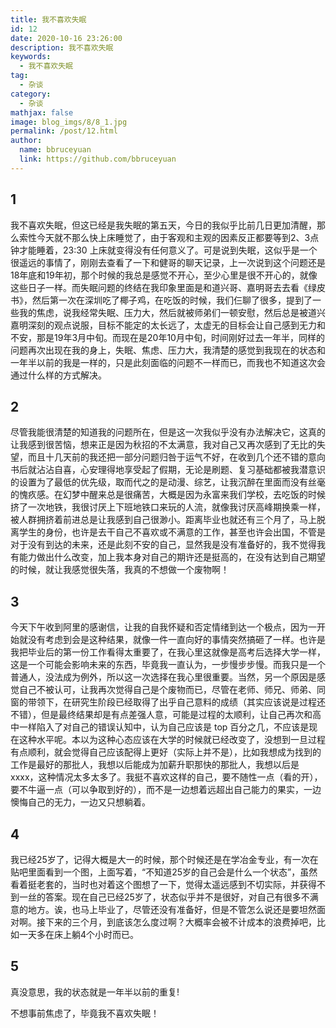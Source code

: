 ```yaml
---
title: 我不喜欢失眠
id: 12
date: 2020-10-16 23:26:00
description: 我不喜欢失眠
keywords: 
  - 我不喜欢失眠
tag: 
  - 杂谈
category: 
  - 杂谈
mathjax: false
image: blog_imgs/8/8_1.jpg
permalink: /post/12.html
author: 
  name: bbruceyuan
  link: https://github.com/bbruceyuan
---
```


## 1
我不喜欢失眠，但这已经是我失眠的第五天，今日的我似乎比前几日更加清醒，那么索性今天就不那么快上床睡觉了，由于客观和主观的因素反正都要等到2、3点钟才能睡着，23:30 上床就变得没有任何意义了。可是说到失眠，这似乎是一个很遥远的事情了，刚刚去查看了一下和健哥的聊天记录，上一次说到这个问题还是18年底和19年初，那个时候的我总是感觉不开心，至少心里是很不开心的，就像这些日子一样。而失眠问题的终结在我印象里面是和道兴哥、嘉明哥去去看《绿皮书》，然后第一次在深圳吃了椰子鸡，在吃饭的时候，我们仨聊了很多，提到了一些我的焦虑，说我经常失眠、压力大，然后就被师弟们一顿安慰，然后总是被道兴嘉明深刻的观点说服，目标不能定的太长远了，太虚无的目标会让自己感到无力和不安，那是19年3月中旬。而现在是20年10月中旬，时间刚好过去一年半，同样的问题再次出现在我的身上，失眠、焦虑、压力大，我清楚的感觉到我现在的状态和一年半以前的我是一样的，只是此刻面临的问题不一样而已，而我也不知道这次会通过什么样的方式解决。

## 2
尽管我能很清楚的知道我的问题所在，但是这一次我似乎没有办法解决它，这真的让我感到很苦恼，想来正是因为秋招的不太满意，我对自己又再次感到了无比的失望，而且十几天前的我还把一部分问题归咎于运气不好，在收到几个还不错的意向书后就沾沾自喜，心安理得地享受起了假期，无论是刷题、复习基础都被我潜意识的设置为了最低的优先级，取而代之的是动漫、综艺，让我沉醉在里面而没有丝毫的愧疚感。在幻梦中醒来总是很痛苦，大概是因为永富来我们学校，去吃饭的时候挤了一次地铁，我很讨厌上下班地铁口来玩的人流，就像我讨厌高峰期换乘一样，被人群拥挤着前进总是让我感到自己很渺小。距离毕业也就还有三个月了，马上脱离学生的身份，也许是去干自己不喜欢或不满意的工作，甚至也许会出国，不管是对于没有到达的未来，还是此刻不安的自己，显然我是没有准备好的，我不觉得我有能力做出什么改变，加上我本身对自己的期许还是挺高的，在没有达到自己期望的时候，就让我感觉很失落，我真的不想做一个废物啊！


## 3

今天下午收到阿里的感谢信，让我的自我怀疑和否定情绪到达一个极点，因为一开始就没有考虑到会是这种结果，就像一件一直向好的事情突然搞砸了一样。也许是我把毕业后的第一份工作看得太重要了，在我心里这就像是高考后选择大学一样，这是一个可能会影响未来的东西，毕竟我一直认为，一步慢步步慢。而我只是一个普通人，没法成为例外，所以这一次选择在我心里很重要。当然，另一个原因是感觉自己不被认可，让我再次觉得自己是个废物而已，尽管在老师、师兄、师弟、同窗的带领下，在研究生阶段已经取得了出乎自己意料的成绩（其实应该说是过程还不错），但是最终结果却是有点差强人意，可能是过程的太顺利，让自己再次和高中一样陷入了对自己的错误认知中，认为自己应该是 top 百分之几，不应该是现在这种水平呢。本以为这种心态应该在大学的时候就已经改变了，没想到一旦过程有点顺利，就会觉得自己应该配得上更好（实际上并不是），比如我想成为找到的工作是最好的那批人，我想以后能成为加薪升职那快的那批人，我想以后是xxxx，这种情况太多太多了。我挺不喜欢这样的自己，要不随性一点（看的开），要不牛逼一点（可以争取到好的），而不是一边想着远超出自己能力的果实，一边懊悔自己的无力，一边又只想躺着。

## 4

我已经25岁了，记得大概是大一的时候，那个时候还是在学冶金专业，有一次在贴吧里面看到一个图，上面写着，“不知道25岁的自己会是什么一个状态”，虽然看着挺老套的，当时也对着这个图想了一下，觉得太遥远感到不切实际，并获得不到一丝的答案。现在自己已经25岁了，状态似乎并不是很好，对自己有很多不满意的地方。诶，也马上毕业了，尽管还没有准备好，但是不管怎么说还是要坦然面对啊。接下来的三个月，到底该怎么度过啊？大概率会被不计成本的浪费掉吧，比如一天多在床上躺4个小时而已。

## 5
真没意思，我的状态就是一年半以前的重复! 

不想事前焦虑了，毕竟我不喜欢失眠！